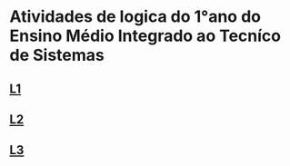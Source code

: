 # Atividades de logica do 1°ano do Ensino Médio Integrado ao Tecníco de Sistemas
## <a href="https://github.com/CastCris/Logica-1ano/tree/main/L1">L1</a>
## <a href="https://github.com/CastCris/Logica-1ano/tree/main/L2">L2</a>
## <a href="https://github.com/CastCris/Logica-1ano/tree/main/L3">L3</a>